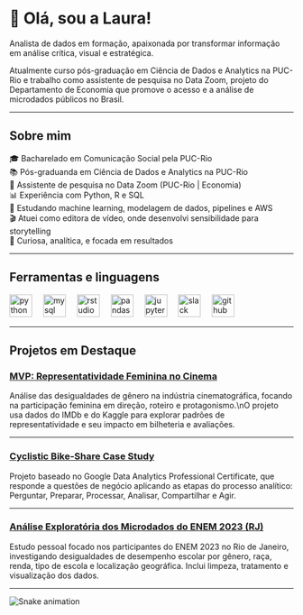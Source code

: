 # 🌻 Olá, sou a Laura!

Analista de dados em formação, apaixonada por transformar informação em análise crítica, visual e estratégica.

Atualmente curso pós-graduação em Ciência de Dados e Analytics na PUC-Rio e trabalho como assistente de pesquisa no Data Zoom, projeto do Departamento de Economia que promove o acesso e a análise de microdados públicos no Brasil.

---

## Sobre mim

🎓 Bacharelado em Comunicação Social pela PUC-Rio  
📚 Pós-graduanda em Ciência de Dados e Analytics na PUC-Rio  
🔬 Assistente de pesquisa no Data Zoom (PUC-Rio | Economia)  
📊 Experiência com Python, R e SQL  
📖 Estudando machine learning, modelagem de dados, pipelines e AWS  
🎬 Atuei como editora de vídeo, onde desenvolvi sensibilidade para storytelling  
🧠 Curiosa, analítica, e focada em resultados

---

## Ferramentas e linguagens

<div align="left">
  <img src="https://cdn.jsdelivr.net/gh/devicons/devicon/icons/python/python-original.svg" height="40" alt="python logo"  />
  <img width="12" />
  <img src="https://cdn.jsdelivr.net/gh/devicons/devicon/icons/mysql/mysql-original.svg" height="40" alt="mysql logo"  />
  <img width="12" />
  <img src="https://cdn.jsdelivr.net/gh/devicons/devicon/icons/rstudio/rstudio-original.svg" height="40" alt="rstudio logo"  />
  <img width="12" />
  <img src="https://cdn.jsdelivr.net/gh/devicons/devicon/icons/pandas/pandas-original.svg" height="40" alt="pandas logo"  />
  <img width="12" />
  <img src="https://cdn.jsdelivr.net/gh/devicons/devicon/icons/jupyter/jupyter-original.svg" height="40" alt="jupyter logo"  />
  <img width="12" />
  <img src="https://cdn.jsdelivr.net/gh/devicons/devicon/icons/slack/slack-original.svg" height="40" alt="slack logo"  />
  <img width="12" />
  <img src="https://skillicons.dev/icons?i=github" height="40" alt="github logo"  />
</div>

---

## Projetos em Destaque

### [MVP: Representatividade Feminina no Cinema](https://github.com/lauragonzaga/MVP-Representatividade-Feminina-no-Cinema)  
Análise das desigualdades de gênero na indústria cinematográfica, focando na participação feminina em direção, roteiro e protagonismo.\nO projeto usa dados do IMDb e do Kaggle para explorar padrões de representatividade e seu impacto em bilheteria e avaliações.  

---

### [Cyclistic Bike-Share Case Study](https://github.com/lauragonzaga/Cyclistic-Capstone-Project)  
Projeto baseado no Google Data Analytics Professional Certificate, que responde a questões de negócio aplicando as etapas do processo analítico: Perguntar, Preparar, Processar, Analisar, Compartilhar e Agir. 

---

### [Análise Exploratória dos Microdados do ENEM 2023 (RJ)](https://github.com/lauragonzaga/EDA-ENEM-RJ-2023)  
Estudo pessoal focado nos participantes do ENEM 2023 no Rio de Janeiro, investigando desigualdades de desempenho escolar por gênero, raça, renda, tipo de escola e localização geográfica. Inclui limpeza, tratamento e visualização dos dados.  

---

<img src="https://raw.githubusercontent.com/lauragonzaga/lauragonzaga/output/snake.svg" alt="Snake animation" />

